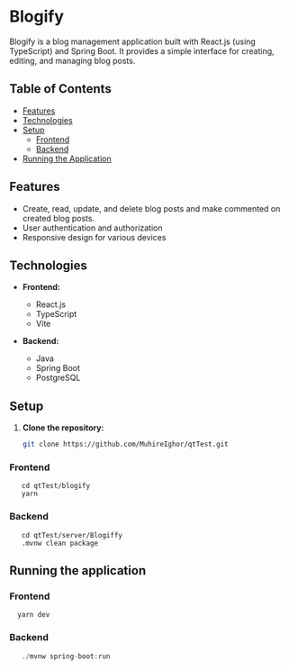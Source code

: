 # Blogify

Blogify is a blog management application built with React.js (using TypeScript) and Spring Boot. It provides a simple interface for creating, editing, and managing blog posts.

## Table of Contents

- [Features](#features)
- [Technologies](#technologies)
- [Setup](#setup)
  - [Frontend](#frontend)
  - [Backend](#backend)
- [Running the Application](#running-the-application)

## Features

- Create, read, update, and delete blog posts and make commented on created blog posts.
- User authentication and authorization 
- Responsive design for various devices

## Technologies

- **Frontend:**
  - React.js
  - TypeScript
  - Vite

- **Backend:**
  - Java
  - Spring Boot
  - PostgreSQL

## Setup


1. **Clone the repository:**
   ```bash
   git clone https://github.com/MuhireIghor/qtTest.git
### Frontend
``` shell
   cd qtTest/blogify
   yarn

```
   
  
### Backend
``` shell
   cd qtTest/server/Blogiffy
   .mvnw clean package
   ```
 
   

## Running the application
### Frontend
 ```shell
   yarn dev
   ```
### Backend
```java
   ./mvnw spring-boot:run
   ```
